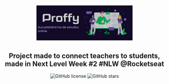 
<h1 align="center"><img src="./.github/proffy.png" alt="Proffy" width="300"/></h1>
<h2 align="center">Project made to connect teachers to students, made in Next Level Week #2 #NLW @Rocketseat</h2> 


<!-- Badges -->

<p align="center">
   
<img alt="GitHub license" src="https://img.shields.io/github/license/yleseverino/proffy?color=%23120a26&style=flat-square">
<img alt="GitHub stars" src="https://img.shields.io/github/stars/yleseverino/proffy?color=%23120a26&style=flat-square">

</p>






